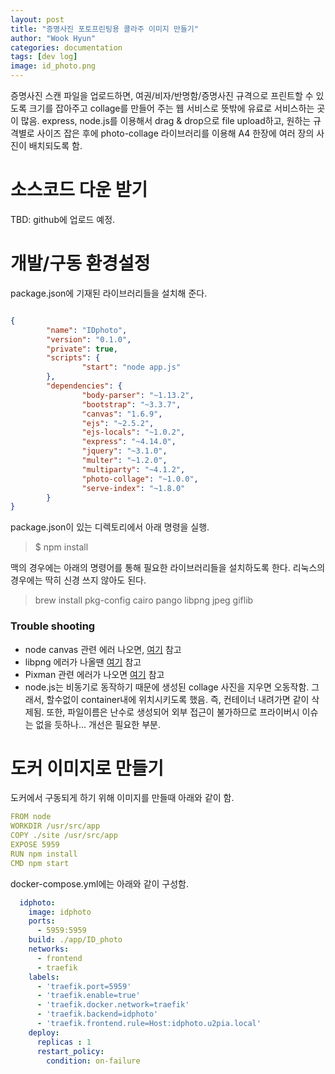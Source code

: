 ```yaml
---
layout: post
title: "증명사진 포토프린팅용 콜라주 이미지 만들기"
author: "Wook Hyun"
categories: documentation
tags: [dev log]
image: id_photo.png
---
```



증명사진 스캔 파일을 업로드하면, 여권/비자/반명함/증명사진 규격으로 프린트할 수 있도록 크기를 잡아주고 collage를 만들어 주는 웹 서비스로 뜻밖에 유료로 서비스하는 곳이 많음. express, node.js를 이용해서 drag & drop으로 file upload하고, 원하는 규격별로 사이즈 잡은 후에 photo-collage 라이브러리를 이용해 A4 한장에 여러 장의 사진이 배치되도록 함.

# 소스코드 다운 받기

TBD: github에 업로드 예정.

# 개발/구동 환경설정

package.json에 기재된 라이브러리들을 설치해 준다. 

```json

{
        "name": "IDphoto",
        "version": "0.1.0",
        "private": true,
        "scripts": {
                "start": "node app.js"
        },
        "dependencies": {
                "body-parser": "~1.13.2",
                "bootstrap": "~3.3.7",
                "canvas": "1.6.9",
                "ejs": "~2.5.2",
                "ejs-locals": "~1.0.2",
                "express": "~4.14.0",
                "jquery": "~3.1.0",
                "multer": "~1.2.0",
                "multiparty": "~4.1.2",
                "photo-collage": "~1.0.0",
                "serve-index": "~1.8.0"
        }
}
```

package.json이 있는 디렉토리에서 아래 명령을 실행.
> $ npm install

맥의 경우에는 아래의 명령어를 통해 필요한 라이브러리들을 설치하도록 한다. 리눅스의 경우에는 딱히 신경 쓰지 않아도 된다.

> brew install pkg-config cairo pango libpng jpeg giflib

### Trouble shooting
- node canvas 관련 에러 나오면, [여기](https://github.com/Automattic/node-canvas) 참고
- libpng 에러가 나올땐 [여기](https://github.com/Automattic/node-canvas/wiki/installation---osx#installing-cairo) 참고
- Pixman 관련 에러가 나오면 [여기](http://macappstore.org/pixman/) 참고
- node.js는 비동기로 동작하기 때문에 생성된 collage 사진을 지우면 오동작함. 그래서, 할수없이 container내에 위치시키도록 했음. 즉, 컨테이너 내려가면 같이 삭제됨. 또한, 파일이름은 난수로 생성되어 외부 접근이 불가하므로 프라이버시 이슈는 없을 듯하나... 개선은 필요한 부분.


# 도커 이미지로 만들기

도커에서 구동되게 하기 위해 이미지를 만들때 아래와 같이 함.

```yaml
FROM node
WORKDIR /usr/src/app
COPY ./site /usr/src/app
EXPOSE 5959
RUN npm install
CMD npm start
```

docker-compose.yml에는 아래와 같이 구성함.

```yaml
  idphoto:
    image: idphoto
    ports:
      - 5959:5959
    build: ./app/ID_photo
    networks:
      - frontend
      - traefik
    labels:
      - 'traefik.port=5959'
      - 'traefik.enable=true'
      - 'traefik.docker.network=traefik'
      - 'traefik.backend=idphoto'
      - 'traefik.frontend.rule=Host:idphoto.u2pia.local'   
    deploy:
      replicas : 1    
      restart_policy:
        condition: on-failure
```




